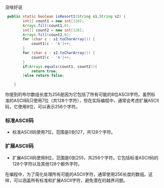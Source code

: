没啥好说

```java
 public static boolean isResort1(String s1,String s2) {
        int[] count1 = new int[128];  
        Arrays.fill(count1,0);
        int[] count2 = new int[128];
        Arrays.fill(count2,0);
        for (char c : s1.toCharArray()) {
            count1[c - 'A']++;
        }
        for (char c : s2.toCharArray()) {
            count2[c - 'A']++;
        }
        if(Arrays.equals(count1, count2)){
            return true;
        }else return false;

    }

```

你提到的布尔数组长度为256是因为它包括了所有可能的8位ASCII字符。虽然标准的ASCII码只使用7位（共128个字符），但在实际编程中，通常会考虑扩展ASCII码，它使用8位，可以表示256个字符。

### 标准ASCII码

- 标准ASCII码使用7位，范围是0到127，共128个字符。

### 扩展ASCII码

- 扩展ASCII码使用8位，范围是0到255，共256个字符。它包括标准ASCII码的128个字符以及其他128个额外字符。

在编程中，为了简化处理所有可能的ASCII字符，通常使用256长度的数组。这样，可以涵盖所有标准和扩展ASCII字符，避免潜在的越界问题。